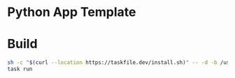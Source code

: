 # Python App Template 

# Build
```bash
sh -c "$(curl --location https://taskfile.dev/install.sh)" -- -d -b /usr/local/bin
task run
```
